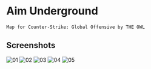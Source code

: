 # Aim Underground
```
Map for Counter-Strike: Global Offensive by THE OWL
```

## Screenshots
![01](https://user-images.githubusercontent.com/90133781/158947438-ce032e42-b41d-42c5-b454-86fab2964f93.png)
![02](https://user-images.githubusercontent.com/90133781/158947457-da8af10e-9d4d-42f2-8e94-a857fac0ba6b.png)
![03](https://user-images.githubusercontent.com/90133781/158947472-26e15e48-502b-4eaa-a087-3ce20987a11e.png)
![04](https://user-images.githubusercontent.com/90133781/158947483-f52571bc-35bf-462e-9b88-03806c44e890.png)
![05](https://user-images.githubusercontent.com/90133781/158947499-22ddd222-e6db-4be0-af1b-78f37dbd0255.png)

